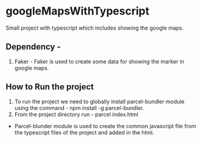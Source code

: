 # googleMapsWithTypescript
Small project with typescript which includes showing the google maps.

## Dependency - 
1. Faker - Faker is used to create some data for showing the marker in google maps.

## How to Run the project
1. To run the project we need to globally install parcel-bundler module using the command - npm install -g parcel-bundler.
2. From the project directory run - parcel index.html

* Parcel-blunder module is used to create the common javascript file from the typescript files of the project and added in the html.
